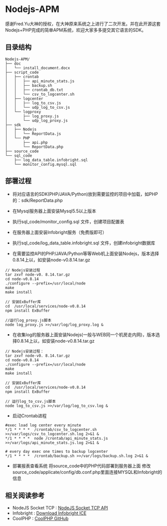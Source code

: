 # Nodejs-APM

感谢Fred.Yu大神的授权，在大神原来系统之上进行了二次开发。并在此开源这套Nodejs+PHP完成的简单APM系统，欢迎大家多多提交其它语言的SDK。


目录结构
--

````
Nodejs-APM/
├── doc
│   └── install_document.docx
├── script_code
│   ├── crontab
│   │   ├── api_minute_stats.js
│   │   ├── backup.sh
│   │   ├── crontab_db.txt
│   │   └── csv_to_logcenter.sh
│   ├── logcenter
│   │   ├── log_to_csv.js
│   │   └── udp_log_to_csv.js
│   └── logproxy
│       ├── log_proxy.js
│       └── udp_log_proxy.js
├── sdk
│   ├── Nodejs
│   │   └── ReportData.js
│   └── PHP
│       ├── api.php
│       └── ReportData.php
├── source_code
└── sql_code
    ├── log_data_table.infobright.sql
    └── monitor_config.mysql.sql
````

部署过程
--

 - 将对应语言的SDK(PHP/JAVA/Python)放到需要监控的项目中加载，如PHP的：sdk/ReportData.php

 - 在Mysql服务器上面安装Mysql5.5以上版本

 - 执行sql_code/monitor_config.sql 文件，创建项目配置表

 - 在服务器上面安装Infobright服务（免费版即可）

 - 执行sql_code/log_data_table.infobright.sql 文件，创建infobright数据库

 - 在需要监控API的PHP/JAVA/Python等等Web机上面安装Nodejs，版本选择0.8.14上以，如安装node-v0.8.14.tar.gz


```
// Nodejs安装过程
tar zxvf node-v0. 8.14.tar.gz
cd node-v0.8.14
./configure --prefix=/usr/local/node
make
make install

// 安装ExBuffer库
cd  /usr/local/services/node-v0.8.14
npm install ExBuffer

//运行log_proxy.js脚本
node log_proxy.js >>/var/log/log_proxy.log &
```

 - 在收集log的服务器上面安装Nodejs(一般与WEB同一个机房走内网)，版本选择0.8.14上以，如安装node-v0.8.14.tar.gz

```
// Nodejs安装过程：
tar zxvf node-v0. 8.14.tar.gz
cd node-v0.8.14
./configure --prefix=/usr/local/node
make
make install

// 安装ExBuffer库
cd  /usr/local/services/node-v0.8.14
npm install ExBuffer

// 运行log_to_csv.js脚本
node log_to_csv.js >>/var/log/log_to_csv.log &
```

 - 启动Crontab进程

```
#exec load log center every minute
*/1 * * * *  /crontab/csv_to_logcenter.sh >>/var/logs/csv_to_logcenter.sh.log 2>&1 &
*/1 * * * *  node /crontab/api_minute_stats.js >>/var/logs/api_minute_stats.js.log 2>&1 &

# every day exec one times to backup logcenter
*/1 * * * *  /crontab/backup.sh >>/var/logs/backup.sh.log 2>&1 &
```

 - 部署报表查看系统
将source_code中的PHP代码部署到服务器上面
修改source_code/applicate/config/db.conf.php里面连接MYSQL和Infobright的信息

相关阅读参考
--

 - NodeJS Socket TCP : [NodeJS Socket TCP API][1]
 - Infobright : [Download Infobright ICE][2]
 - CoolPHP : [CoolPHP GitHub][3]


  [1]: https://nodejs.org/dist/latest-v4.x/docs/api/net.html#net_class_net_socket
  [2]: http://www.infobright.org/index.php/Download/ICE/
  [3]: https://github.com/intril/CoolPHP